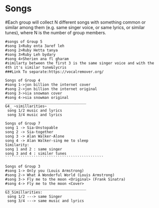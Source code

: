 # Songs
#Each group will collect N different songs with something common or similar among them (e.g. same singer voice, or same lyrics, or similar tunes), where N is the number of group members.
````````````````````````````````````````````````````````````````````````````````````
#songs of Group 5
#song 1>Ruby enta 3aref leh
#song 2>Ruby Hetta tanya
#song 3>Ruby Leh bydary
#song 4>Sherien ana fl gharam
#similarty between the first 3 is the same singer voice and with the 4th it's similar tune&lycris
###Link To separate:https://vocalremover.org/
````````````````````````````````````````````````````````````````````````````````````
`````````````````````````````````````````````
Songs of Group 4
#song 1->jon billion the internet cover
#song 2->jon billion the internet original
#song 3->sia snowman cover
#song 4->sia snowman original
_____________________________________
G4_ ~simillarities~
 song 1/2 music and lyrics
 song 3/4 music and lyrics
``````````````````````````````````````````````
````````````````````````````````````````````````````````````````````````````````````
Songs of Group 7
song 1 -> Sia-Unstopable
song 2 -> Sia-together
song 3 -> Alan Walker-Alone
song 4 -> Alan Walker-sing me to sleep
Similarity:
song 1 and 2 : same singer
song 3 and 4 : similer tunes
`````````````````````````````````````````````
````````````````````````````````````````````````````````````````````````````````````
`````````````````````````````````````````````
Songs of Group 3
#song 1-> Only you (Louis Armstrong)
#song 2-> What A Wonderful World (Louis Armstrong)
#song 3-> Fly me to the moon <Original> (Frank Sinatra)
#song 4-> Fly me to the moon <Cover>
_____________________________________
G3_Simillarities:
 song 1/2 ---> same Singer 
 song 3/4 ---> same music and lyrics
``````````````````````````````````````````````
 
